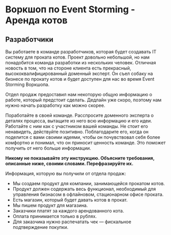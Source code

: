 # Воркшоп по Event Storming - Аренда котов

## Разработчики

Вы работаете в команде разработчиков, которая будет создавать IT систему для проката котов. Проект довольно небольшой, но нам понадобится команда разработки из нескольких человек. Отличная новость в том, что на стороне клиента есть прекрасный, высококвалифицированный доменный эксперт. Он съел собаку на бизнесе по прокату котов и будет доступен для нас во время Event Storming Воркшопа.

Отдел продаж предоставил нам некоторую общую информацию о работе, который предстоит сделать. Дедлайн уже скоро, поэтому нам нужно начать разработку как можно скорее.

Поработайте в своей команде. Расспросите доменного эксперта о деталях процесса, вытащите из него всю информацию и его идеи. Работайте с ним как с участником вашей команды. Не стоит его ненавидеть, действуйте позитивно. Поблагодарите его, когда он поделится с вами своими идеями, чтобы он почувствовал себя более комфортно и понимал, что он приносит ценность команде. Это поможет получить от него больше информации.

__Никому не показывайте эту инструкцию. Объясните требования, описанные ниже, своими словами. Перефразируйте их.__

Информация, которую вы получили от отдела продаж:

* Мы создаем продукт для компании, занимающейся прокатом котов.
* Продукт должен содержать весь функционал, необходимый для управления бизнасом в офлайновом, стационарном офисе проката.
* Есть магазин, который будет давать котов в прокат.
* Мы пишем продукт для магазина.
* Заказчики платят за каждого арендованного кота.
* Оплата принимается только в рублях.
* Для заказчика нужно распечатать чек — фискальное подтверждение покупки.
